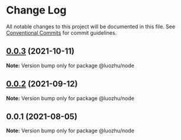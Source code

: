 # Change Log

All notable changes to this project will be documented in this file.
See [Conventional Commits](https://conventionalcommits.org) for commit guidelines.

## [0.0.3](https://github.com/youngjuning/luozhu/compare/@luozhu/node@0.0.2...@luozhu/node@0.0.3) (2021-10-11)

**Note:** Version bump only for package @luozhu/node





## [0.0.2](https://github.com/youngjuning/luozhu/compare/@luozhu/node@0.0.1...@luozhu/node@0.0.2) (2021-09-12)

**Note:** Version bump only for package @luozhu/node





## 0.0.1 (2021-08-05)

**Note:** Version bump only for package @luozhu/node
